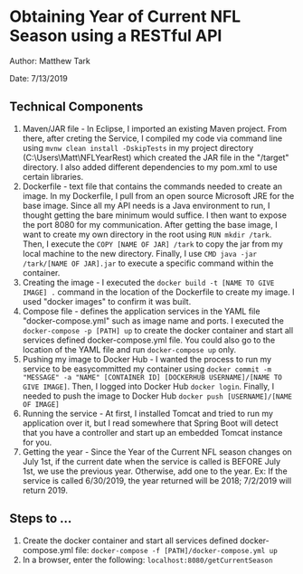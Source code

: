 # Obtaining Year of Current NFL Season using a RESTful API

Author: Matthew Tark

Date: 7/13/2019

## Technical Components
1. Maven/JAR file - In Eclipse, I imported an existing Maven project. From there, after creting the Service, I compiled my code via command line using ``mvnw clean install -DskipTests`` in my project directory (C:\Users\Matt\NFLYearRest) which created the JAR file in the "/target" directory. I also added different dependencies to my pom.xml to use certain libraries.
2. Dockerfile - text file that contains the commands needed to create an image. In my Dockerfile, I pull from an open source Microsoft JRE for the base image. Since all my API needs is a Java environment to run, I thought getting the bare minimum would suffice. I then want to expose the port 8080 for my communication. After getting the base image, I want to create my own directory in the root using ``RUN mkdir /tark``. Then, I execute the ``COPY [NAME OF JAR] /tark`` to copy the jar from my local machine to the new directory. Finally, I use ``CMD java -jar /tark/[NAME OF JAR].jar`` to execute a specific command within the container. 
3. Creating the image - I executed the ``docker build -t [NAME TO GIVE IMAGE] .`` command in the location of the Dockerfile to create my image. I used "docker images" to confirm it was built.
4. Compose file - defines the application services in the YAML file "docker-compose.yml" such as image name and ports. I executed the ``docker-compose -p [PATH] up`` to create the docker container and start all services defined docker-compose.yml file. You could also go to the location of the YAML file and run ``docker-compose up`` only.
5. Pushing my image to Docker Hub - I wanted the process to run my service to be easycommitted my container using ``docker commit -m "MESSAGE" -a "NAME" [CONTAINER ID] [DOCKERHUB USERNAME]/[NAME TO GIVE IMAGE]``. Then, I logged into Docker Hub ``docker login``. Finally, I needed to push the image to Docker Hub ``docker push [USERNAME]/[NAME OF IMAGE]``
6. Running the service - At first, I installed Tomcat and tried to run my application over it, but I read somewhere that Spring Boot will detect that you have a controller and start up an embedded Tomcat instance for you.
7. Getting the year - Since the Year of the Current NFL season changes on July 1st, if the current date when the service is called is BEFORE July 1st, we use the previous year. Otherwise, add one to the year. Ex: If the service is called 6/30/2019, the year returned will be 2018; 7/2/2019 will return 2019.


## Steps to ...
1. Create the docker container and start all services defined docker-compose.yml file: ``docker-compose -f [PATH]/docker-compose.yml up``
2. In a browser, enter the following: ``localhost:8080/getCurrentSeason``
